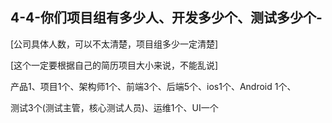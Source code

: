 ## 4-4-你们项目组有多少人、开发多少个、测试多少个-

[公司具体人数，可以不太清楚，项目组多少一定清楚]

[这个一定要根据自己的简历项目大小来说，不能乱说]

产品1、项目1个、架构师1个、前端3个、后端5个、ios1个、Android 1个、

测试3个(测试主管，核心测试人员)、运维1个、UI一个
